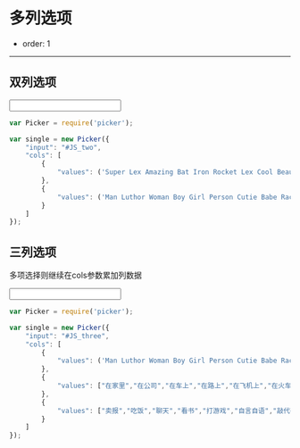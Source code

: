 # 多列选项

- order: 1
---

<style> 
    input { width: 200px; } 
</style>

## 双列选项

<input type="text" id="JS_two" placeholder="">

````javascript
var Picker = require('picker');

var single = new Picker({
	"input": "#JS_two",
	"cols": [
		{
			"values": ('Super Lex Amazing Bat Iron Rocket Lex Cool Beautiful Wonderful Raining Happy Amazing Funny Cool Hot').split(' ')
		},
		{
			"values": ('Man Luthor Woman Boy Girl Person Cutie Babe Raccoon').split(' ')
		}
	]
});
````

## 三列选项
多项选择则继续在cols参数累加列数据

<input type="text" id="JS_three" placeholder="">

````javascript
var Picker = require('picker');

var single = new Picker({
	"input": "#JS_three",
	"cols": [
		{
			"values": ('Man Luthor Woman Boy Girl Person Cutie Babe Raccoon').split(' ')
		},
		{
			"values": ["在家里","在公司","在车上","在路上","在飞机上","在火车上"]
		},
		{
			"values": ["卖报","吃饭","聊天","看书","打游戏","自言自语","敲代码","装B","cosplay","上QQ","上网"]
		}
	]
});
````
